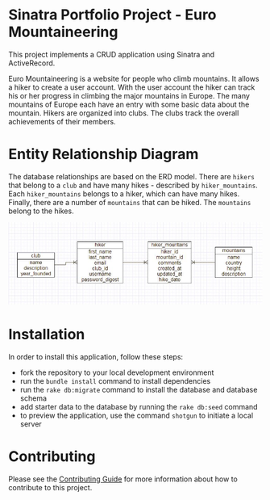 # Sinatra Portfolio Project - Euro Mountaineering

This project implements a CRUD application using Sinatra and ActiveRecord.

Euro Mountaineering is a website for people who climb mountains. It allows a hiker to create a user account. With the user account the hiker can track his or her progress in climbing the major mountains in Europe. The many mountains of Europe each have an entry with some basic data about the mountain. Hikers are organized into clubs. The clubs track the overall achievements of their members.

# Entity Relationship Diagram

The database relationships are based on the ERD model. There are ``hikers`` that belong to a ``club`` and have many hikes - described by ``hiker_mountains``. Each ``hiker_mountains`` belongs to a hiker, which can have many hikes. Finally, there are a number of ``mountains`` that can be hiked. The ``mountains`` belong to the hikes.

![Entity Relationship Diagram](https://github.com/robert-laws/portfolio-project-sinatra-euro-mountaineering/blob/master/public/images/erd_sinatra_project.jpg)

# Installation

In order to install this application, follow these steps:

* fork the repository to your local development environment
* run the ``bundle install`` command to install dependencies
* run the ``rake db:migrate`` command to install the database and database schema
* add starter data to the database by running the ``rake db:seed`` command
* to preview the application, use the command ``shotgun`` to initiate a local server

# Contributing

Please see the [Contributing Guide](CONTRIBUTING.md) for more information about how to contribute to this project.